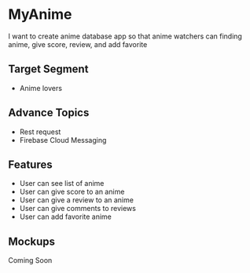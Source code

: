 # MyAnime

I want to create anime database app so that anime watchers can finding anime, give score, review, and add favorite

## Target Segment

- Anime lovers

## Advance Topics

- Rest request
- Firebase Cloud Messaging

## Features

- User can see list of anime
- User can give score to an anime
- User can give a review to an anime
- User can give comments to reviews
- User can add favorite anime

## Mockups

Coming Soon
